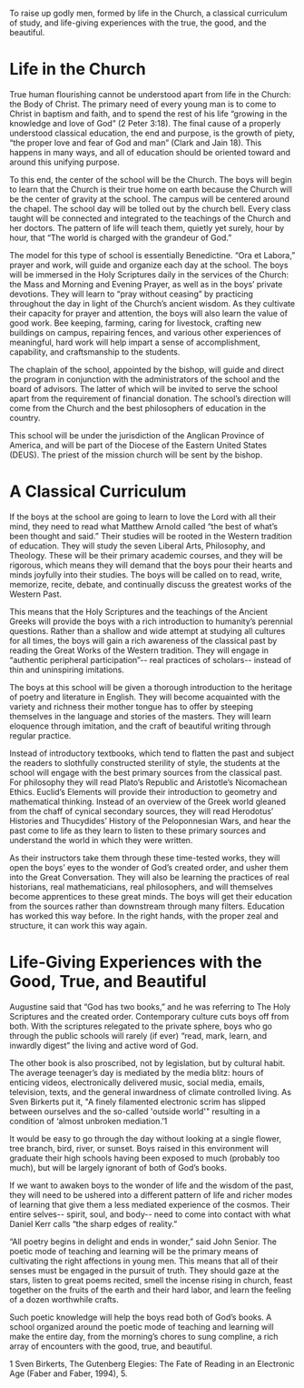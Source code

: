 To raise up godly men, formed by life in the Church, a classical curriculum of study, and life-giving
experiences with the true, the good, and the beautiful.

# Life in the Church

True human flourishing cannot be understood apart from life in the Church: the Body of Christ.
The primary need of every young man is to come to Christ in baptism and faith, and to spend the rest of
his life “growing in the knowledge and love of God” (2 Peter 3:18). The final cause of a properly
understood classical education, the end and purpose, is the growth of piety, “the proper love and fear of
God and man” (Clark and Jain 18). This happens in many ways, and all of education should be oriented
toward and around this unifying purpose.

To this end, the center of the school will be the Church. The boys will begin to learn that the
Church is their true home on earth because the Church will be the center of gravity at the school. The
campus will be centered around the chapel. The school day will be tolled out by the church bell. Every
class taught will be connected and integrated to the teachings of the Church and her doctors. The pattern
of life will teach them, quietly yet surely, hour by hour, that “The world is charged with the grandeur of
God.”

The model for this type of school is essentially Benedictine. “Ora et Labora,” prayer and work,
will guide and organize each day at the school. The boys will be immersed in the Holy Scriptures daily in
the services of the Church: the Mass and Morning and Evening Prayer, as well as in the boys’ private
devotions. They will learn to “pray without ceasing” by practicing throughout the day in light of the
Church’s ancient wisdom. As they cultivate their capacity for prayer and attention, the boys will also
learn the value of good work. Bee keeping, farming, caring for livestock, crafting new buildings on
campus, repairing fences, and various other experiences of meaningful, hard work will help impart a
sense of accomplishment, capability, and craftsmanship to the students.

The chaplain of the school, appointed by the bishop, will guide and direct the program in
conjunction with the administrators of the school and the board of advisors. The latter of which will be
invited to serve the school apart from the requirement of financial donation. The school’s direction will
come from the Church and the best philosophers of education in the country.

This school will be under the jurisdiction of the Anglican Province of America, and will be part
of the Diocese of the Eastern United States (DEUS). The priest of the mission church will be sent by the
bishop.

# A Classical Curriculum

If the boys at the school are going to learn to love the Lord with all their mind, they need to read
what Matthew Arnold called “the best of what’s been thought and said.” Their studies will be rooted in
the Western tradition of education. They will study the seven Liberal Arts, Philosophy, and Theology.
These will be their primary academic courses, and they will be rigorous, which means they will demand
that the boys pour their hearts and minds joyfully into their studies. The boys will be called on to read,
write, memorize, recite, debate, and continually discuss the greatest works of the Western Past.

This means that the Holy Scriptures and the teachings of the Ancient Greeks will provide the
boys with a rich introduction to humanity’s perennial questions. Rather than a shallow and wide attempt
at studying all cultures for all times, the boys will gain a rich awareness of the classical past by reading
the Great Works of the Western tradition. They will engage in “authentic peripheral participation”-- real
practices of scholars-- instead of thin and uninspiring imitations.

The boys at this school will be given a thorough introduction to the heritage of poetry and
literature in English. They will become acquainted with the variety and richness their mother tongue has
to offer by steeping themselves in the language and stories of the masters. They will learn eloquence
through imitation, and the craft of beautiful writing through regular practice.

Instead of introductory textbooks, which tend to flatten the past and subject the readers to
slothfully constructed sterility of style, the students at the school will engage with the best primary
sources from the classical past. For philosophy they will read Plato’s Republic and Aristotle’s
Nicomachean Ethics. Euclid’s Elements will provide their introduction to geometry and mathematical
thinking. Instead of an overview of the Greek world gleaned from the chaff of cynical secondary sources,
they will read Herodotus’ Histories and Thucydides’ History of the Peloponnesian Wars, and hear the
past come to life as they learn to listen to these primary sources and understand the world in which they
were written.

As their instructors take them through these time-tested works, they will open the boys’ eyes to
the wonder of God’s created order, and usher them into the Great Conversation. They will also be
learning the practices of real historians, real mathematicians, real philosophers, and will themselves
become apprentices to these great minds. The boys will get their education from the sources rather than
downstream through many filters. Education has worked this way before. In the right hands, with the
proper zeal and structure, it can work this way again.

# Life-Giving Experiences with the Good, True, and Beautiful

Augustine said that “God has two books,” and he was referring to The Holy Scriptures and the
created order. Contemporary culture cuts boys off from both. With the scriptures relegated to the private
sphere, boys who go through the public schools will rarely (if ever) “read, mark, learn, and inwardly
digest” the living and active word of God.

The other book is also proscribed, not by legislation, but by cultural habit. The average teenager’s
day is mediated by the media blitz: hours of enticing videos, electronically delivered music, social media,
emails, television, texts, and the general inwardness of climate controlled living. As Sven Birkerts put it,
"A finely filamented electronic scrim has slipped between ourselves and the so-called 'outside world'"
resulting in a condition of ‘almost unbroken mediation.’1

It would be easy to go through the day without looking at a single flower, tree branch, bird, river, or sunset.
Boys raised in this environment will graduate their high schools having been exposed to much
(probably too much), but will be largely ignorant of both of God’s books.

If we want to awaken boys to the wonder of life and the wisdom of the past, they will need to be
ushered into a different pattern of life and richer modes of learning that give them a less mediated
experience of the cosmos. Their entire selves-- spirit, soul, and body-- need to come into contact with
what Daniel Kerr calls “the sharp edges of reality.”

“All poetry begins in delight and ends in wonder,” said John Senior. The poetic mode of teaching
and learning will be the primary means of cultivating the right affections in young men. This means that
all of their senses must be engaged in the pursuit of truth. They should gaze at the stars, listen to great
poems recited, smell the incense rising in church, feast together on the fruits of the earth and their hard
labor, and learn the feeling of a dozen worthwhile crafts.

Such poetic knowledge will help the boys read both of God’s books. A school organized
around the poetic mode of teaching and learning will make the entire day, from the morning’s chores to
sung compline, a rich array of encounters with the good, true, and beautiful.

1 Sven Birkerts, The Gutenberg Elegies: The Fate of Reading in an Electronic Age (Faber and Faber,
1994), 5.
